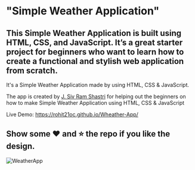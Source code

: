 # "Simple Weather Application"

## This Simple Weather Application is built using HTML, CSS, and JavaScript. It’s a great starter project for beginners who want to learn how to create a functional and stylish web application from scratch.

It's a  Simple Weather Application made by using HTML, CSS &amp; JavaScript.

The app is created by [J. Siv Ram Shastri](https://www.linkedin.com/in/imsivram1999/) for helping out the beginners on how to make Simple Weather Application using HTML, CSS &amp; JavaScript

Live Demo:  https://rohit21oc.github.io/Wheather-App/

## Show some :heart: and :star: the repo if you like the design.

![WeatherApp]([https://user-images.githubusercontent.com/42378118/99897986-fd02dc00-2cc3-11eb-9cac-f5b577bfef40.png](https://rohit21oc.github.io/Wheather-App/))

